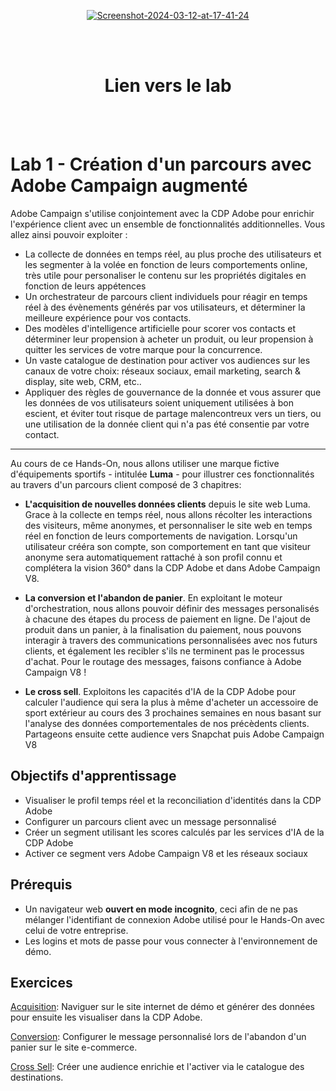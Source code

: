 <p align="center">
  <a href="https://ibb.co/bbSHPTB"><img src="https://i.ibb.co/J3fxKV7/Screenshot-2024-03-12-at-17-41-24.png" alt="Screenshot-2024-03-12-at-17-41-24" border="0"></a>
</p>


<div>
<br /><br />
<h1 align="center">Lien vers le lab <URL GALAF></h1>
<br /><br />
<p align="center">

</p>
</div>



# Lab 1 - Création d'un parcours avec Adobe Campaign augmenté

Adobe Campaign s'utilise conjointement avec la CDP Adobe pour enrichir l'expérience client avec un ensemble de fonctionnalités additionnelles. Vous allez ainsi pouvoir exploiter :

- La collecte de données en temps réel, au plus proche des utilisateurs et les segmenter à la volée en fonction de leurs comportements online, très utile pour personaliser le contenu sur les propriétés digitales en fonction de leurs appétences
- Un orchestrateur de parcours client individuels pour réagir en temps réel à des évènements générés par vos utilisateurs, et déterminer la meilleure expérience pour vos contacts. 
- Des modèles d'intelligence artificielle pour scorer vos contacts et déterminer leur propension à acheter un produit, ou leur propension à quitter les services de votre marque pour la concurrence. 
- Un vaste catalogue de destination pour activer vos audiences sur les canaux de votre choix: réseaux sociaux, email marketing, search & display, site web, CRM, etc..
- Appliquer des règles de gouvernance de la donnée et vous assurer que les données de vos utilisateurs soient uniquement utilisées à bon escient, et éviter tout risque de partage malencontreux vers un tiers, ou une utilisation de la donnée client qui n'a pas été consentie par votre contact. 


---

Au cours de ce Hands-On, nous allons utiliser une marque fictive d'équipements sportifs - intitulée **Luma** - pour illustrer ces fonctionnalités au travers d'un parcours client composé de 3 chapitres: 

- **L'acquisition de nouvelles données clients** depuis le site web Luma. Grace à la collecte en temps réel, nous allons récolter les interactions des visiteurs, même anonymes, et personnaliser le site web en temps réel en fonction de leurs comportements de navigation. Lorsqu'un utilisateur crééra son compte, son comportement en tant que visiteur anonyme sera automatiquement rattaché à son profil connu et complétera la vision 360° dans la CDP Adobe et dans Adobe Campaign V8. 

- **La conversion et l'abandon de panier**. En exploitant le moteur d'orchestration, nous allons pouvoir définir des messages personalisés à chacune des étapes du process de paiement en ligne. De l'ajout de produit dans un panier, à la finalisation du paiement, nous pouvons interagir à travers des communications personnalisées avec nos futurs clients, et également les recibler s'ils ne terminent pas le processus d'achat. Pour le routage des messages, faisons confiance à Adobe Campaign V8 !

- **Le cross sell**. Exploitons les capacités d'IA de la CDP Adobe pour calculer l'audience qui sera la plus à même d'acheter un accessoire de sport extérieur au cours des 3 prochaines semaines en nous basant sur l'analyse des données comportementales de nos précèdents clients. Partageons ensuite cette audience vers Snapchat puis Adobe Campaign V8


## Objectifs d'apprentissage
- Visualiser le profil temps réel et la reconciliation d'identités dans la CDP Adobe
- Configurer un parcours client avec un message personnalisé 
- Créer un segment utilisant les scores calculés par les services d'IA de la CDP Adobe
- Activer ce segment vers Adobe Campaign V8 et les réseaux sociaux


## Prérequis
- Un navigateur web **ouvert en mode incognito**, ceci afin de ne pas mélanger l'identifiant de connexion Adobe utilisé pour le Hands-On avec celui de votre entreprise. 
- Les logins et mots de passe pour vous connecter à l'environnement de démo.



## Exercices

[Acquisition](./ca-lab1-acquisition.md): Naviguer sur le site internet de démo et générer des données pour ensuite les visualiser dans la CDP Adobe.

[Conversion](./ca-lab1-conversion.md): Configurer le message personnalisé lors de l'abandon d'un panier sur le site e-commerce.

[Cross Sell](./ca-lab1-cross-sell.md): Créer une audience enrichie et l'activer via le catalogue des destinations.








